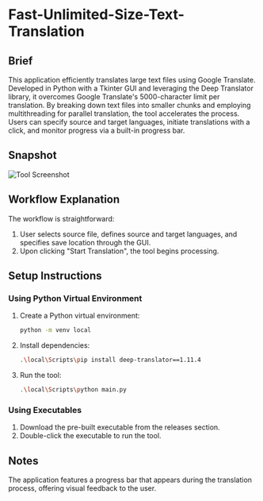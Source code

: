 # Fast-Unlimited-Size-Text-Translation

## Brief

This application efficiently translates large text files using Google Translate. Developed in Python with a Tkinter GUI and leveraging the Deep Translator library, it overcomes Google Translate's 5000-character limit per translation. By breaking down text files into smaller chunks and employing multithreading for parallel translation, the tool accelerates the process. Users can specify source and target languages, initiate translations with a click, and monitor progress via a built-in progress bar.

## Snapshot

![Tool Screenshot](Snapshoth.png)

## Workflow Explanation

The workflow is straightforward:

1. User selects source file, defines source and target languages, and specifies save location through the GUI.
2. Upon clicking "Start Translation", the tool begins processing.

## Setup Instructions

### Using Python Virtual Environment

1. Create a Python virtual environment:
   ```bash
   python -m venv local
   ```
2. Install dependencies:
   ```bash
   .\local\Scripts\pip install deep-translator==1.11.4
   ```
3. Run the tool:
   ```bash
   .\local\Scripts\python main.py
   ```

### Using Executables

1. Download the pre-built executable from the releases section.
2. Double-click the executable to run the tool.

## Notes

The application features a progress bar that appears during the translation process, offering visual feedback to the user.
